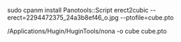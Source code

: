 sudo cpanm install Panotools::Script
erect2cubic --erect=2294472375_24a3b8ef46_o.jpg --ptofile=cube.pto

/Applications/Hugin/HuginTools/nona -o cube cube.pto
